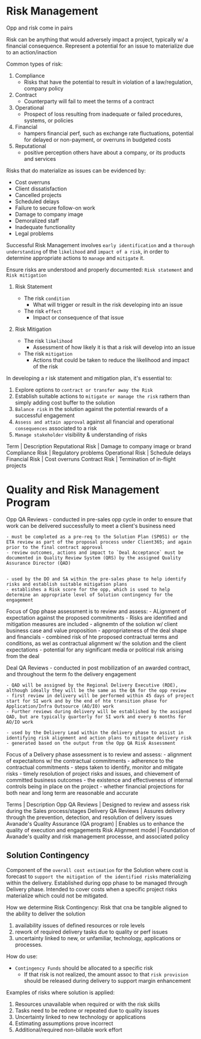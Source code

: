 # Risk Management

Opp and risk come in pairs

Risk can be anything that would adversely impact a project, typically w/ a financial consequence.
Represent a potential for an issue to materialize due to an action/inaction

Common types of risk:
1. Compliance
    - Risks that have the potential to result in violation of a law/regulation, company policy
2. Contract
    - Counterparty will fail to meet the terms of a contract
3. Operational
    - Prospect of loss resulting from inadequate or failed procedures, systems, or policies
4. Financial
    - hampers financial perf, such as exchange rate fluctuations, potential for delayed or non-payment, or overruns in budgeted costs
5. Reputational
    - positive perception others have about a company, or its products and services



Risks that do materialize as issues can be evidenced by:
- Cost overruns
- Client dissatisfaction
- Cancelled projects
- Scheduled delays
- Failure to secure follow-on work
- Damage to company image
- Demoralized staff
- Inadequate functionality
- Legal problems


Successful Risk Management involves `early identification` and a `thorough understanding` of the `likelihood` and `impact of a risk`, in order to determine appropriate actions to `manage` and `mitigate` it.




Ensure risks are understood and properly documented: `Risk statement` and `Risk mitigation`

1. Risk Statement
    - The risk `condition`
        - What will trigger or result in the risk developing into an issue
    - The risk `effect`
        - Impact or consequence of that issue

2. Risk Mitigation
    - The risk `likelihood`
        - Assessment of how likely it is that a risk will develop into an issue
    - The risk `mitigation`
        - Actions that could be taken to reduce the likelihood and impact of the risk



In developing a r isk statement and mitigation plan, it's essential to:
1. Explore options to `contract or transfer away the Risk`
2. Establish suitable actions to `mitigate or manage the risk` rathern than simply adding cost buffer to the solution
3. `Balance risk` in the solution against the potential rewards of a successful engagement
4. `Assess and attain approval` against all financial and operational `consequences` associated to a risk
5. `Manage stakeholder` visibility & understanding of risks


Term                        |       Description
Reputational Risk           |       Damage to company image or brand
Compliance Risk             |       Regulatory problems
Operational Risk            |       Schedule delays
Financial Risk              |       Cost overruns
Contract Risk               |       Termination of in-flight projects






# Quality and Risk Management Program


Opp QA Reviews
    - conducted in pre-sales opp cycle in order to ensure that work can be delivered successfully to meet a client's business need
    
    - must be completed as a pre-req to the Solution Plan (SP051) or the ETA review as part of the proposal process under Client365; and again prior to the final contract approval
    - review outcomes, actions and impact to `Deal Acceptance` must be documented in Quality Review System (QRS) by the assigned Quality Assurance Director (QAD) 


    - used by the DO and SA within the pre-sales phase to help identify risks and establish suitable mitigation plans
    - establishes a Risk score for the opp, which is used to help determine an appropriate level of Solution contingency for the engagement
    
Focus of Opp phase assessment is to review and assess:
    - ALignment of expectation against the proposed commitments
    - Risks are identified and mitigation measures are included
    - alignemtn of the solution w/ client business case and value proposition
    - appropriateness of the deal shape and financials
    - combined risk of hte proposed contractual terms and conditions, as wel as contractual alignment w/  the solution and the client expectations
    - potential for any significant media or political risk arising from the deal


Deal QA Reviews
    - conducted in post mobilization of an awarded contract, and throughout the term fo the delivery engagement

    - QAD will be assigned by the Regional Delivery Executive (RDE), although ideally they will be the same as the QA for the opp review
    - first review in delivery will be performed within 45 days of project start for SI work and by the end of hte transition phase for Application/Infra Outsource (AO/IO) work
    - Further reviews during delivery will be established by the assigned QAD, but are typically quarterly for SI work and every 6 months for AO/IO work

    - used by the Delivery Lead within the delivery phase to assist in identifying risk alignment and action plans to mitigate delivery risk
    - generated based on the output from the Opp QA Risk Assessment

Focus of a Delivery phase assessment is to review and assess:
    - alignment of expectaitons w/ the contractual commitments
    - adherence to the contractual commitments
    - steps taken to identify, monitor and mitigate risks
    - timely resolution of project risks and issues, and chievement of committed business outcomes
    - the existence and effectiveness of internal controls being in place on the project
    - whether financial projections for both near and long term are reasonable and accurate



Terms                           |           Description
Opp QA Reviews                  |           Designed to review and assess risk during the Sales process/stages
Delivery QA Reviews             |           Assures delivery through the prevention, detection, and resolution of delivery issues
Avanade's Quality Assurance (QA program) |  Enables us to enhance the quality of execution and engagements
Risk Alignment model            |           Foundation of Avanade's quality and risk management processse, and associated policy





## Solution Contingency
Component of the `overall cost estimation` for the Solution where cost is forecast to `support the mitigation of the identified risks` materializing within the delivery.
Established during opp phase to be managed through Delivery phase. Intended to cover costs when a specific project risks materialize which could not be mitigated.

How we determine Risk Contingency:
Risk that cna be tangible aligned to the ability to deliver the solution

1. availability issues of defined resources or role levels
2. rework of required delivery tasks due to quality or perf issues
3. uncertainty linked to new, or unfamiliar, technology, applications or processes.



How do use:
- `Contingency Funds` should be allocated to a specific risk
    - If that risk is not realized, the amount assoc to that `risk provision` should be released during delivery to support margin enhancement

Examples of risks where solution is applied:
1. Resources unavailable when required or with the risk skills
2. Tasks need to be redone or repeated due to quality issues
3. Uncertainty linked to new technology or applications
4. Estimating assumptions prove incorrect
5. Additional/required non-billable work effort

